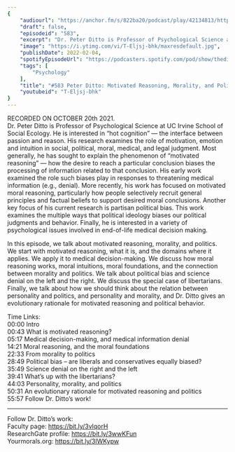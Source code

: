 ```yaml
---
{
	"audiourl": "https://anchor.fm/s/822ba20/podcast/play/42134813/https%3A%2F%2Fd3ctxlq1ktw2nl.cloudfront.net%2Fstaging%2F2021-9-21%2F87aa7fdf-ad06-a7b1-4296-6ce94ac831aa.m4a",
	"draft": false,
	"episodeid": "583",
	"excerpt": "Dr. Peter Ditto is Professor of Psychological Science at UC Irvine School of Social Ecology. He is interested in “hot cognition” — the interface between passion and reason. His research examines the role of motivation, emotion and intuition in social, political, moral, medical, and legal judgment. Most generally, he has sought to explain the phenomenon of “motivated reasoning” — how the desire to reach a particular conclusion biases the processing of information related to that conclusion. His early work examined the role such biases play in responses to threatening medical information (e.g., denial). More recently, his work has focused on motivated moral reasoning, particularly how people selectively recruit general principles and factual beliefs to support desired moral conclusions. Another key focus of his current research is partisan political bias. This work examines the multiple ways that political ideology biases our political judgments and behavior. Finally, he is interested in a variety of psychological issues involved in end-of-life medical decision making.",
	"image": "https://i.ytimg.com/vi/T-Eljsj-bhk/maxresdefault.jpg",
	"publishDate": 2022-02-04,
	"spotifyEpisodeUrl": "https://podcasters.spotify.com/pod/show/thedissenter/episodes/583-Peter-Ditto-Motivated-Reasoning--Morality--and-Politics-e194bqt",
	"tags": [
		"Psychology"
	],
	"title": "#583 Peter Ditto: Motivated Reasoning, Morality, and Politics",
	"youtubeid": "T-Eljsj-bhk"
}
---
```

RECORDED ON OCTOBER 20th 2021.  
Dr. Peter Ditto is Professor of Psychological Science at UC Irvine School of Social Ecology. He is interested in “hot cognition” — the interface between passion and reason. His research examines the role of motivation, emotion and intuition in social, political, moral, medical, and legal judgment. Most generally, he has sought to explain the phenomenon of “motivated reasoning” — how the desire to reach a particular conclusion biases the processing of information related to that conclusion. His early work examined the role such biases play in responses to threatening medical information (e.g., denial). More recently, his work has focused on motivated moral reasoning, particularly how people selectively recruit general principles and factual beliefs to support desired moral conclusions. Another key focus of his current research is partisan political bias. This work examines the multiple ways that political ideology biases our political judgments and behavior. Finally, he is interested in a variety of psychological issues involved in end-of-life medical decision making.

In this episode, we talk about motivated reasoning, morality, and politics. We start with motivated reasoning, what it is, and the domains where it applies. We apply it to medical decision-making. We discuss how moral reasoning works, moral intuitions, moral foundations, and the connection between morality and politics. We talk about political bias and science denial on the left and the right. We discuss the special case of libertarians. Finally, we talk about how we should think about the relation between personality and politics, and personality and morality, and Dr. Ditto gives an evolutionary rationale for motivated reasoning and political behavior.

Time Links:  
<time>00:00</time> Intro  
<time>00:43</time> What is motivated reasoning?  
<time>05:17</time> Medical decision-making, and medical information denial  
<time>14:21</time> Moral reasoning, and the moral foundations  
<time>22:33</time> From morality to politics  
<time>28:49</time> Political bias – are liberals and conservatives equally biased?  
<time>35:49</time> Science denial on the right and the left  
<time>39:41</time> What’s up with the libertarians?  
<time>44:03</time> Personality, morality, and politics  
<time>50:31</time> An evolutionary rationale for motivated reasoning and politics  
<time>55:57</time> Follow Dr. Ditto’s work!

---

Follow Dr. Ditto’s work:  
Faculty page: https://bit.ly/3vlqorH  
ResearchGate profile: https://bit.ly/3wwKFun  
Yourmorals.org: https://bit.ly/3lWKypw
